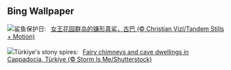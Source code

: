 ## Bing Wallpaper
![](https://www.bing.com/th?id=OHR.SilkyShark_ZH-CN9523915460_UHD.jpg&w=1000)鲨鱼保护日:&nbsp;&ensp;[女王花园群岛的镰形真鲨，古巴 (© Christian Vizl/Tandem Stills + Motion)](https://www.bing.com/th?id=OHR.SilkyShark_ZH-CN9523915460_UHD.jpg)
<br><br/>
![](https://www.bing.com/th?id=OHR.CappadociaRocks_EN-US8162611189_UHD.jpg&w=1000)Türkiye's stony spires:&nbsp;&ensp;[Fairy chimneys and cave dwellings in Cappadocia, Türkiye (© Storm Is Me/Shutterstock)](https://www.bing.com/th?id=OHR.CappadociaRocks_EN-US8162611189_UHD.jpg)
<br><br/>
